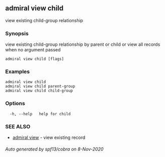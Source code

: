 ## admiral view child

view existing child-group relationship

### Synopsis

view existing child-group relationship by parent or child or view all records when no argument passed

```
admiral view child [flags]
```

### Examples

```
admiral view child
admiral view child parent-group
admiral view child child-group
```

### Options

```
  -h, --help   help for child
```

### SEE ALSO

* [admiral view](admiral_view.md)	 - view existing record

###### Auto generated by spf13/cobra on 8-Nov-2020
